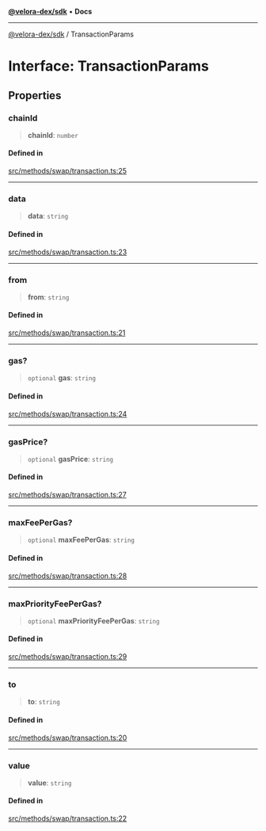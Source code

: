 [**@velora-dex/sdk**](../README.md) • **Docs**

***

[@velora-dex/sdk](../globals.md) / TransactionParams

# Interface: TransactionParams

## Properties

### chainId

> **chainId**: `number`

#### Defined in

[src/methods/swap/transaction.ts:25](https://github.com/VeloraDEX/sdk/blob/feat/extend_delta_orders_filtering/src/methods/swap/transaction.ts#L25)

***

### data

> **data**: `string`

#### Defined in

[src/methods/swap/transaction.ts:23](https://github.com/VeloraDEX/sdk/blob/feat/extend_delta_orders_filtering/src/methods/swap/transaction.ts#L23)

***

### from

> **from**: `string`

#### Defined in

[src/methods/swap/transaction.ts:21](https://github.com/VeloraDEX/sdk/blob/feat/extend_delta_orders_filtering/src/methods/swap/transaction.ts#L21)

***

### gas?

> `optional` **gas**: `string`

#### Defined in

[src/methods/swap/transaction.ts:24](https://github.com/VeloraDEX/sdk/blob/feat/extend_delta_orders_filtering/src/methods/swap/transaction.ts#L24)

***

### gasPrice?

> `optional` **gasPrice**: `string`

#### Defined in

[src/methods/swap/transaction.ts:27](https://github.com/VeloraDEX/sdk/blob/feat/extend_delta_orders_filtering/src/methods/swap/transaction.ts#L27)

***

### maxFeePerGas?

> `optional` **maxFeePerGas**: `string`

#### Defined in

[src/methods/swap/transaction.ts:28](https://github.com/VeloraDEX/sdk/blob/feat/extend_delta_orders_filtering/src/methods/swap/transaction.ts#L28)

***

### maxPriorityFeePerGas?

> `optional` **maxPriorityFeePerGas**: `string`

#### Defined in

[src/methods/swap/transaction.ts:29](https://github.com/VeloraDEX/sdk/blob/feat/extend_delta_orders_filtering/src/methods/swap/transaction.ts#L29)

***

### to

> **to**: `string`

#### Defined in

[src/methods/swap/transaction.ts:20](https://github.com/VeloraDEX/sdk/blob/feat/extend_delta_orders_filtering/src/methods/swap/transaction.ts#L20)

***

### value

> **value**: `string`

#### Defined in

[src/methods/swap/transaction.ts:22](https://github.com/VeloraDEX/sdk/blob/feat/extend_delta_orders_filtering/src/methods/swap/transaction.ts#L22)
